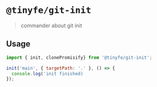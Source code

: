 # `@tinyfe/git-init`

> commander about git init

## Usage

```js
import { init, clonePromisify} from '@tinyfe/git-init';

init('main', { targetPath: '.' }, () => {
  console.log('init finished)
});
```
